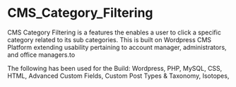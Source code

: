 # CMS_Category_Filtering
CMS Category Filtering is a features the enables a user to click a specific category related to its sub categories. This is built on Wordpress CMS Platform extending usability pertaining to account manager, administrators, and office managers.to 

The following has been used for the Build:
Wordpress,
PHP,
MySQL,
CSS,
HTML,
Advanced Custom Fields,
Custom Post Types & Taxonomy, 
Isotopes,




